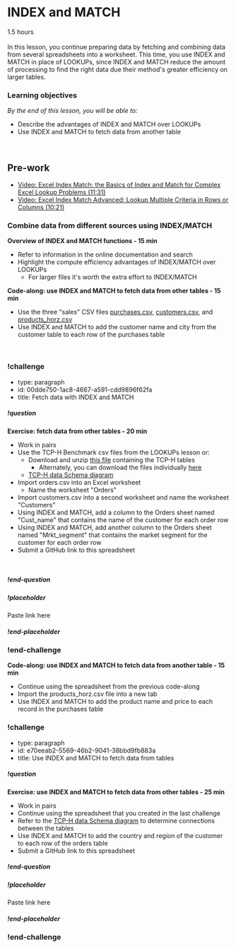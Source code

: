 # INDEX and MATCH

1.5 hours
<br><br>
In this lesson, you continue preparing data by fetching and combining data from several spreadsheets into a worksheet. This time, you use INDEX and MATCH in place of LOOKUPs, since INDEX and MATCH reduce the amount of processing to find the right data due their method's greater efficiency on larger tables.

### Learning objectives
*By the end of this lesson, you will be able to:*
* Describe the advantages of INDEX and MATCH over LOOKUPs
* Use INDEX and MATCH to fetch data from another table
<br>

## Pre-work
* [Video: Excel Index Match: the Basics of Index and Match for Complex Excel Lookup Problems (11:31)](https://www.youtube.com/watch?v=F264FpBDX28)
* [Video: Excel Index Match Advanced: Lookup Multiple Criteria in Rows or Columns (10:21)](https://www.youtube.com/watch?v=ontXHp9cwOQ)

### Combine data from different sources using INDEX/MATCH
**Overview of INDEX and MATCH functions - 15 min**
* Refer to information in the online documentation and search
* Highlight the compute efficiency advantages of INDEX/MATCH over LOOKUPs
  * For larger files it's worth the extra effort to INDEX/MATCH

**Code-along: use INDEX and MATCH to fetch data from other tables - 15 min**
* Use the three "sales" CSV files [purchases.csv](https://drive.google.com/file/d/1Nxvo7RzIfWELSglbDKOb1eVASXBvKgEW/view?usp=sharing), [customers.csv](https://drive.google.com/file/d/1_69gMSjnx7owplIVzKu1SGdNLdNmXGez/view?usp=sharing), and [products_horz.csv](https://drive.google.com/file/d/1Hj1LauM6mS9qM-cbIydTgXs_Acu-iney/view?usp=sharing)
* Use INDEX and MATCH to add the customer name and city from the customer table to each row of the purchases table
<br>

### !challenge

* type: paragraph
* id: 00dde750-1ac8-4667-a591-cdd9896f62fa
* title: Fetch data with INDEX and MATCH

##### !question
**Exercise: fetch data from other tables - 20 min**
* Work in pairs
* Use the TCP-H Benchmark csv files from the LOOKUPs lesson or:
  * Download and unzip [this file](https://drive.google.com/file/d/1rvKe9g7IU7MXVYQMKTy9ulYY-J60-an3/view?usp=sharing) containing the TCP-H tables
    * Alternately, you can download the files individually [here](https://drive.google.com/drive/folders/1dwWXz3uoB_JVc0lcJXaDDU6nyt9v5aEl?usp=sharing)
  * [TCP-H data Schema diagram](https://drive.google.com/file/d/150VWoQ2ZmqrOr2VZsA-EMtX9VJWDiXDI/view?usp=sharing)
* Import orders.csv into an Excel worksheet
  * Name the worksheet "Orders"
* Import customers.csv into a second worksheet and name the worksheet "Customers"
* Using INDEX and MATCH, add a column to the Orders sheet named "Cust_name" that contains the name of the customer for each order row
* Using INDEX and MATCH, add another column to the Orders sheet named "Mrkt_segment" that contains the market segment for the customer for each order row
* Submit a GitHub link to this spreadsheet
<br>

##### !end-question

##### !placeholder

Paste link here

##### !end-placeholder

### !end-challenge

**Code-along: use INDEX and MATCH to fetch data from another table - 15 min**
* Continue using the spreadsheet from the previous code-along
* Import the products_horz.csv file into a new tab
* Use INDEX and MATCH to add the product name and price to each record in the purchases table
    
### !challenge

* type: paragraph
* id: e70eeab2-5569-46b2-9041-38bbd9fb883a
* title: Use INDEX and MATCH to fetch data from tables

##### !question

**Exercise: use INDEX and MATCH to fetch data from other tables - 25 min**
* Work in pairs
* Continue using the spreadsheet that you created in the last challenge
* Refer to the [TCP-H data Schema diagram](https://drive.google.com/file/d/150VWoQ2ZmqrOr2VZsA-EMtX9VJWDiXDI/view?usp=sharing) to determine connections between the tables
* Use INDEX and MATCH to add the country and region of the customer to each row of the orders table
* Submit a GitHub link to this spreadsheet

##### !end-question

##### !placeholder

Paste link here

##### !end-placeholder

### !end-challenge

